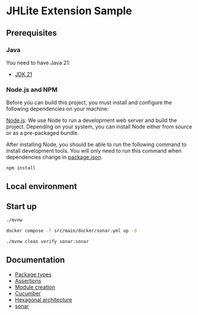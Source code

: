 # JHLite Extension Sample

## Prerequisites

### Java

You need to have Java 21:

- [JDK 21](https://openjdk.java.net/projects/jdk/21/)

### Node.js and NPM

Before you can build this project, you must install and configure the following dependencies on your machine:

[Node.js](https://nodejs.org/): We use Node to run a development web server and build the project.
Depending on your system, you can install Node either from source or as a pre-packaged bundle.

After installing Node, you should be able to run the following command to install development tools.
You will only need to run this command when dependencies change in [package.json](package.json).

```
npm install
```

## Local environment

<!-- jhipster-needle-localEnvironment -->

## Start up

```bash
./mvnw
```

```bash
docker compose -f src/main/docker/sonar.yml up -d
```

```bash
./mvnw clean verify sonar:sonar
```

<!-- jhipster-needle-startupCommand -->

## Documentation

- [Package types](documentation/package-types.md)
- [Assertions](documentation/assertions.md)
- [Module creation](documentation/module-creation.md)
- [Cucumber](documentation/cucumber.md)
- [Hexagonal architecture](documentation/hexagonal-architecture.md)
- [sonar](documentation/sonar.md)

<!-- jhipster-needle-documentation -->
